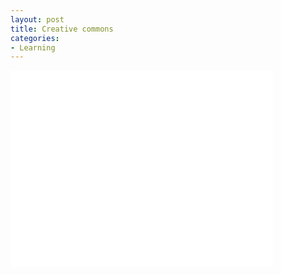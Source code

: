 ```yaml
---
layout: post
title: Creative commons
categories:
- Learning
---
```



<iframe width="420" height="315" src="//www.youtube.com/embed/1DKm96Ftfko" frameborder="0" allowfullscreen></iframe>
